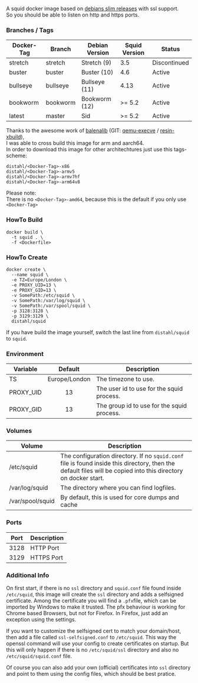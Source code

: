 A squid docker image based on [debians slim releases](https://hub.docker.com/_/debian) with ssl support.  
So you should be able to listen on http and https ports.

### Branches / Tags
| Docker-Tag   | Branch          | Debian Version  | Squid Version    | Status           |
| ------------ | --------------- | --------------- | ---------------- | ---------------- |
| stretch      | stretch         | Stretch (9)     | 3.5              | Discontinued     |
| buster       | buster          | Buster (10)     | 4.6              | Active           |
| bullseye     | bullseye        | Bullseye (11)   | 4.13             | Active           |
| bookworm     | bookworm        | Bookworm (12)   | >= 5.2           | Active           |
| latest       | master          | Sid             | >= 5.2           | Active           |

Thanks to the awesome work of [balenalib](https://hub.docker.com/u/balenalib) (GIT: [qemu-execve](https://github.com/balena-io/qemu) / [resin-xbuild](https://github.com/balena-io-library/armv7hf-debian-qemu)),  
I was able to cross build this image for arm and aarch64.  
In order to download this image for other architechtures just use this tags-scheme:  
```
distahl/<Docker-Tag>-x86
distahl/<Docker-Tag>-armv5
distahl/<Docker-Tag>-armv7hf
distahl/<Docker-Tag>-arm64v8
```

Please note:  
There is no `<Docker-Tag>-amd64`, because this is the default if you only use `<Docker-Tag>`  

### HowTo Build
```
docker build \
  -t squid . \
  -f <Dockerfile>
```

### HowTo Create
```
docker create \
  --name squid \
  -e TZ=Europe/London \
  -e PROXY_UID=13 \
  -e PROXY_GID=13 \
  -v SomePath:/etc/squid \
  -v SomePath:/var/log/squid \
  -v SomePath:/var/spool/squid \
  -p 3128:3128 \
  -p 3129:3129 \
  distahl/squid
```

If you have build the image yourself, switch the last line from `distahl/squid` to `squid`.

### Environment
| Variable      | Default       | Description                                |
| ------------- |:-------------:| ------------------------------------------ |
| TS            | Europe/London | The timezone to use.                       |
| PROXY_UID     | 13            | The user id to use for the squid process.  |
| PROXY_GID     | 13            | The group id to use for the squid process. |

### Volumes
| Volume        | Description                                |
| ------------- |------------------------------------------|
| /etc/squid            | The configuration directory. If no `squid.conf` file is found inside this directory, then the default files will be copied into this directory on docker start.|
| /var/log/squid     | The directory where you can find logfiles.  |
| /var/spool/squid     | By default, this is used for core dumps and cache |

### Ports
| Port     | Description   |
| ---------| ------------- |
| 3128     | HTTP Port     |
| 3129     | HTTPS Port    |

### Additional Info
On first start, if there is no `ssl` directory and `squid.conf` file found inside `/etc/squid`, this image will create the `ssl` directory and adds a selfsigned certificate. Among the certificate you will find a `.pfx`file, which can be imported by Windows to make it trusted. The pfx behaviour is working for Chrome based Browsers, but not for Firefox. In Firefox, just add an exception using the settings.  

If you want to customize the selfsigned cert to match your domain/host, then add a file called `ssl-selfsigned.conf` to `/etc/squid`. This way the openssl command will use your config to create certificates on startup. But this will only happen if there is no `/etc/squid/ssl` directory and also no `/etc/squid/squid.conf` file.

Of course you can also add your own (official) certificates into `ssl` directory and point to them using the config files, which should be best pratice.

